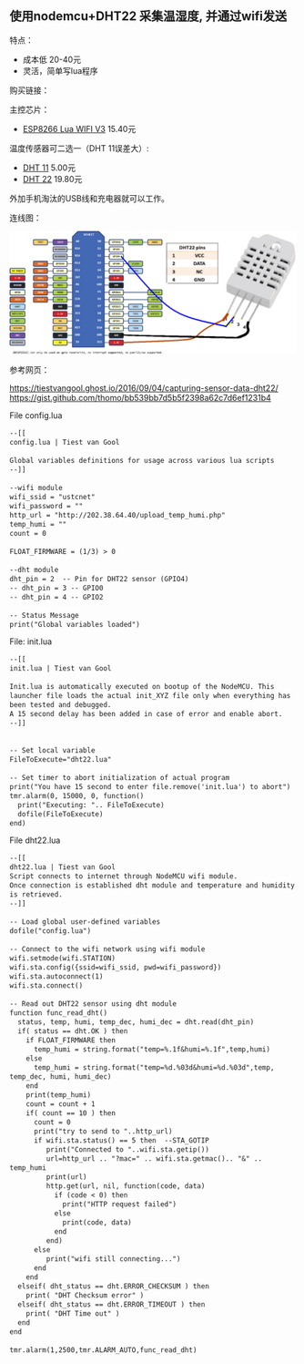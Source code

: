 ## 使用nodemcu+DHT22 采集温湿度, 并通过wifi发送

特点：

* 成本低 20-40元
* 灵活，简单写lua程序


购买链接：

主控芯片：

* [ESP8266 Lua WIFI V3](https://item.taobao.com/item.htm?id=531755241333) 15.40元

温度传感器可二选一（DHT 11误差大）:

* [DHT 11](https://item.taobao.com/item.htm?id=19526179299) 5.00元
* [DHT 22](https://item.taobao.com/item.htm?id=551955065907) 19.80元

外加手机淘汰的USB线和充电器就可以工作。

连线图：

![IMG](dht22_schematic.png)

参考网页：

https://tiestvangool.ghost.io/2016/09/04/capturing-sensor-data-dht22/
https://gist.github.com/thomo/bb539bb7d5b5f2398a62c7d6ef1231b4


File config.lua
```
--[[
config.lua | Tiest van Gool

Global variables definitions for usage across various lua scripts
--]]

--wifi module
wifi_ssid = "ustcnet"
wifi_password = ""
http_url = "http://202.38.64.40/upload_temp_humi.php"
temp_humi = ""
count = 0

FLOAT_FIRMWARE = (1/3) > 0

--dht module
dht_pin = 2  -- Pin for DHT22 sensor (GPIO4)
-- dht_pin = 3 -- GPIO0
-- dht_pin = 4 -- GPIO2

-- Status Message
print("Global variables loaded")

```

File: init.lua 
```
--[[
init.lua | Tiest van Gool

Init.lua is automatically executed on bootup of the NodeMCU. This launcher file loads the actual init_XYZ file only when everything has been tested and debugged. 
A 15 second delay has been added in case of error and enable abort.
--]]


-- Set local variable
FileToExecute="dht22.lua"

-- Set timer to abort initialization of actual program
print("You have 15 second to enter file.remove('init.lua') to abort")
tmr.alarm(0, 15000, 0, function()
  print("Executing: ".. FileToExecute)
  dofile(FileToExecute)
end)
```


File dht22.lua
```
--[[
dht22.lua | Tiest van Gool
Script connects to internet through NodeMCU wifi module.
Once connection is established dht module and temperature and humidity is retrieved.
--]]

-- Load global user-defined variables
dofile("config.lua")

-- Connect to the wifi network using wifi module
wifi.setmode(wifi.STATION)
wifi.sta.config({ssid=wifi_ssid, pwd=wifi_password})
wifi.sta.autoconnect(1)
wifi.sta.connect()

-- Read out DHT22 sensor using dht module
function func_read_dht()
  status, temp, humi, temp_dec, humi_dec = dht.read(dht_pin)
  if( status == dht.OK ) then
    if FLOAT_FIRMWARE then
      temp_humi = string.format("temp=%.1f&humi=%.1f",temp,humi)
    else
      temp_humi = string.format("temp=%d.%03d&humi=%d.%03d",temp, temp_dec, humi, humi_dec)
    end
    print(temp_humi)
    count = count + 1
    if( count == 10 ) then
      count = 0
      print("try to send to "..http_url)
      if wifi.sta.status() == 5 then  --STA_GOTIP
         print("Connected to "..wifi.sta.getip())
         url=http_url .. "?mac=" .. wifi.sta.getmac().. "&" .. temp_humi
         print(url)
         http.get(url, nil, function(code, data)
           if (code < 0) then
             print("HTTP request failed")
           else
             print(code, data)
           end
         end)
      else
         print("wifi still connecting...")
      end
    end
  elseif( dht_status == dht.ERROR_CHECKSUM ) then          
    print( "DHT Checksum error" )
  elseif( dht_status == dht.ERROR_TIMEOUT ) then
    print( "DHT Time out" )
  end
end

tmr.alarm(1,2500,tmr.ALARM_AUTO,func_read_dht)
```
